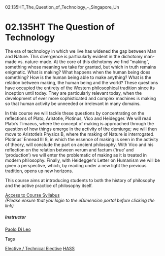 02.135HT_The_Question_of_Technology_-_Singapore_Un



02.135HT The Question of Technology
===================================

The era of technology in which we live has widened the gap between Man and Nature. This divergence is particularly evident in the dichotomy man-made vs. nature-made. At the core of this dichotomy we find “making”, something whose meaning we take for granted, but which in truth remains enigmatic. What is making? What happens when the human being does something? How is the human being able to make anything? What is the relation between making, the human being and the world? These questions have occupied the entirety of the Western philosophical tradition since its inception until today. They are particularly relevant today, when the development of ever more sophisticated and complex machines is making so that human activity be unneeded or irrelevant in many domains.



In this course we will tackle these questions by concentrating on the reflections of Plato, Aristotle, Plotinus, Vico and Heidegger. We will read Plato’s Timaeus, where the concept of making is approached through the question of how things emerge in the activity of the demiurge; we will then move to Aristotle’s Physics B, where the making of Nature is interrogated. Plotinus’ Ennead III 8, in which the essence of making is seen in the activity of theory, will conclude the part on ancient philosophy. With Vico and his reflection on the relation between verum and factum (‘true’ and ‘production’) we will enter the problematic of making as it is treated in modern philosophy. Finally, with Heidegger’s Letter on Humanism we will be given a perspective, which, by reading under a new light the previous tradition, opens up new horizons.



This course aims at introducing students to both the history of philosophy and the active practice of philosophy itself.



[Access to Course Syllabus](https://edimension.sutd.edu.sg/bbcswebdav/pid-64292-dt-content-rid-1021545_1/courses/1630-HASS-Main/02.135%20The%20Question%20of%20Technology_Sept18%281%29.pdf)  
*(Please ensure that you login to the eDimension portal before clicking the link)*



##### **Instructor**



[Paolo Di Leo](/profile/paolo-di-leo/)

Tags

[Elective / Technical Elective](/education/undergraduate/courses/?course-type=853)
[HASS](/education/undergraduate/courses/?pillar-cluster=56)

